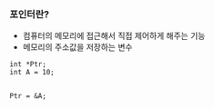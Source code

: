 ### 포인터란?
- 컴퓨터의 메모리에 접근해서 직접 제어하게 해주는 기능
- 메모리의 주소값을 저장하는 변수

```
int *Ptr;
int A = 10;

 
Ptr = &A;
```